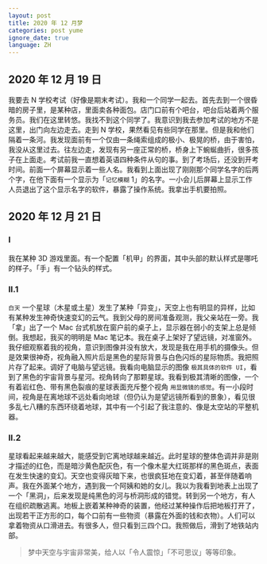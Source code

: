 ```yaml
---
layout: post
title: 2020 年 12 月梦
categories: post yume
ignore_date: true
language: ZH
---
```

## 2020 年 12 月 19 日

我要去 N 学校考试（好像是期末考试）。我和一个同学一起去。首先去到一个很昏暗的房子里，是某种店，里面卖各种面包。店门口前有个吧台，吧台后站着两个服务员。我们在这里转悠。我找不到这个同学了。我意识到我去参加考试的地方不是这里，出门向左边走去。走到 N 学校，果然看见有些同学在那里。但是我和他们隔着一条河。我发现面前有一个仅由一条绳索组成的极小、极晃的桥，由于害怕，我没从这里过去。往左边走，发现有另一座正常的桥，桥身上下蜿蜒曲折，很多孩子在上面走。考试前我一直想着英语四种条件从句的事。到了考场后，还没到开考时间。前面一个屏幕显示着一些人名。我看到上面出现了刚刚那个同学名字的后两个字，在他下面有一个显示为「`记忆模糊` 1」的名字。一小会儿后屏幕上显示工作人员退出了这个显示名字的软件，暴露了操作系统。我拿出手机要拍照。

## 2020 年 12 月 21 日

### I

我在某种 3D 游戏里面。有一个配置「机甲」的界面，其中头部的默认样式是哪吒的样子。「手」有一个钻头的样式。

### II.1

`白天` 一个星球（木星或土星）发生了某种「异变」，天空上也有明显的异样，比如有某种发生神奇快速变幻的云气。我到父母的房间准备观测，我父亲站在一旁。我「拿」出了一个 Mac 台式机放在窗户前的桌子上，显示器在弱小的支架上总是倾倒。我想起，我买的明明是 Mac 笔记本。我在桌子上架好了望远镜，对准窗外。我仔细观察着我的视角，意识到图像并没有放大，发现是我在用手机的摄像头。但是效果很神奇，视角融入照片后是黑色的星际背景与白色闪烁的星际物质。我把照片存了起来。调好了电脑与望远镜。我看向电脑显示的图像 `极其具体的软件 UI`，看到了黑色的宇宙背景与星河。视角转向了那颗星球。我看到极其清晰的图像，一个有着岩红色、带有黑色裂痕的星球表面充斥整个视角 `用显微镜的感觉`。有一小段时间，视角是在离地球不远处看向地球（但仍认为是望远镜所看到的景象），看见很多乱七八糟的东西环绕着地球，其中有一个引起了我注意的、像是太空站的平整机器。

### II.2

星球看起来越来越大，能感受到它离地球越来越近。此时星球的整体色调并非是刚才描述的红色，而是暗沙黄色配灰色，有一个像木星大红斑那样的黑色斑点，表面在发生快速的变幻。天空也变得灰暗下来，也很疯狂地在变幻着，甚至伴随着响声。我在外面某个地方，遇到我一个阿姨和她的女儿。我以为我看到地表上出现了一个「黑洞」，后来发现是纯黑色的河与桥洞形成的错觉。转到另一个地方，有人在组织疏散逃离。地板上嵌着某种神奇的装置，他经过某种操作后把地板打开了，出现若干正方形的口，每个口前有一些物资（暴露在外面的钱和衣物）。人们可以拿着物资从口滑进去。有很多人，但只看到三四个口。我照做后，滑到了地铁站内部。

> 梦中天空与宇宙非常美，给人以「令人震惊」「不可思议」等等印象。
